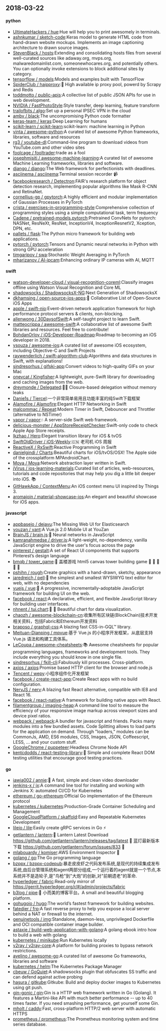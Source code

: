 ## 2018-03-22

#### python
* [UltimateHackers / hue](https://github.com/UltimateHackers/hue):Hue will help you to print awesomely in terminals.
* [ashnkumar / sketch-code](https://github.com/ashnkumar/sketch-code):Keras model to generate HTML code from hand-drawn website mockups. Implements an image captioning architecture to drawn source images.
* [StevenBlack / hosts](https://github.com/StevenBlack/hosts):Extending and consolidating hosts files from several well-curated sources like adaway.org, mvps.org, malwaredomainlist.com, someonewhocares.org, and potentially others. You can optionally invoke extensions to block additional sites by category.
* [tensorflow / models](https://github.com/tensorflow/models):Models and examples built with TensorFlow
* [SpiderClub / haipproxy](https://github.com/SpiderClub/haipproxy):💖
High available ip proxy pool, powerd by Scrapy and Redis
* [toddmotto / public-apis](https://github.com/toddmotto/public-apis):A collective list of public JSON APIs for use in web development.
* [NVIDIA / FastPhotoStyle](https://github.com/NVIDIA/FastPhotoStyle):Style transfer, deep learning, feature transform
* [trailofbits / algo](https://github.com/trailofbits/algo):Set up a personal IPSEC VPN in the cloud
* [ambv / black](https://github.com/ambv/black):The uncompromising Python code formatter
* [keras-team / keras](https://github.com/keras-team/keras):Deep Learning for humans
* [scikit-learn / scikit-learn](https://github.com/scikit-learn/scikit-learn):scikit-learn: machine learning in Python
* [vinta / awesome-python](https://github.com/vinta/awesome-python):A curated list of awesome Python frameworks, libraries, software and resources
* [rg3 / youtube-dl](https://github.com/rg3/youtube-dl):Command-line program to download videos from YouTube.com and other video sites
* [foolcage / fooltrader](https://github.com/foolcage/fooltrader):trade as a fool
* [josephmisiti / awesome-machine-learning](https://github.com/josephmisiti/awesome-machine-learning):A curated list of awesome Machine Learning frameworks, libraries and software.
* [django / django](https://github.com/django/django):The Web framework for perfectionists with deadlines.
* [asciinema / asciinema](https://github.com/asciinema/asciinema):Terminal session recorder
📹
* [facebookresearch / Detectron](https://github.com/facebookresearch/Detectron):FAIR's research platform for object detection research, implementing popular algorithms like Mask R-CNN and RetinaNet.
* [cornellius-gp / gpytorch](https://github.com/cornellius-gp/gpytorch):A highly efficient and modular implementation of Gaussian Processes in PyTorch
* [crista / exercises-in-programming-style](https://github.com/crista/exercises-in-programming-style):Comprehensive collection of programming styles using a simple computational task, term frequency
* [Cadene / pretrained-models.pytorch](https://github.com/Cadene/pretrained-models.pytorch):Pretrained ConvNets for pytorch: NASNet, ResNeXt, ResNet, InceptionV4, InceptionResnetV2, Xception, DPN, etc.
* [pallets / flask](https://github.com/pallets/flask):The Python micro framework for building web applications.
* [pytorch / pytorch](https://github.com/pytorch/pytorch):Tensors and Dynamic neural networks in Python with strong GPU acceleration
* [timgaripov / swa](https://github.com/timgaripov/swa):Stochastic Weight Averaging in PyTorch
* [mharizanov / AI-ipcam](https://github.com/mharizanov/AI-ipcam):Enhancing ordinary IP cameras with AI, MQTT

#### swift
* [watson-developer-cloud / visual-recognition-coreml](https://github.com/watson-developer-cloud/visual-recognition-coreml):Classify images offline using Watson Visual Recognition and Core ML
* [shadowsocks / ShadowsocksX-NG](https://github.com/shadowsocks/ShadowsocksX-NG):Next Generation of ShadowsocksX
* [dkhamsing / open-source-ios-apps](https://github.com/dkhamsing/open-source-ios-apps):📱
Collaborative List of Open-Source iOS Apps
* [apple / swift-nio](https://github.com/apple/swift-nio):Event-driven network application framework for high performance protocol servers & clients, non-blocking.
* [allenwong / 30DaysofSwift](https://github.com/allenwong/30DaysofSwift):A self-taught project to learn Swift.
* [matteocrippa / awesome-swift](https://github.com/matteocrippa/awesome-swift):A collaborative list of awesome Swift libraries and resources. Feel free to contribute!
* [BohdanOrlov / iOS-Developer-Roadmap](https://github.com/BohdanOrlov/iOS-Developer-Roadmap):Roadmap to becoming an iOS developer in 2018.
* [vsouza / awesome-ios](https://github.com/vsouza/awesome-ios):A curated list of awesome iOS ecosystem, including Objective-C and Swift Projects
* [raywenderlich / swift-algorithm-club](https://github.com/raywenderlich/swift-algorithm-club):Algorithms and data structures in Swift, with explanations!
* [sindresorhus / gifski-app](https://github.com/sindresorhus/gifski-app):Convert videos to high-quality GIFs on your Mac
* [onevcat / Kingfisher](https://github.com/onevcat/Kingfisher):A lightweight, pure-Swift library for downloading and caching images from the web.
* [dreymonde / Delegated](https://github.com/dreymonde/Delegated):👷‍♀️
Closure-based delegation without memory leaks
* [Danie1s / Tiercel](https://github.com/Danie1s/Tiercel):一个非常简单易用且功能丰富的纯Swift下载框架
* [Alamofire / Alamofire](https://github.com/Alamofire/Alamofire):Elegant HTTP Networking in Swift
* [malcommac / Repeat](https://github.com/malcommac/Repeat):Modern Timer in Swift, Debouncer and Throttler (alternative to NSTimer)
* [vapor / vapor](https://github.com/vapor/vapor):💧
A server-side Swift web framework.
* [delicious-monster / AppStoreReceiptChecker](https://github.com/delicious-monster/AppStoreReceiptChecker):Swift-only code to check Apple App Store receipts.
* [lkzhao / Hero](https://github.com/lkzhao/Hero):Elegant transition library for iOS & tvOS
* [SwiftOldDriver / iOS-Weekly](https://github.com/SwiftOldDriver/iOS-Weekly):🇨🇳
老司机 iOS 周报
* [ReactiveX / RxSwift](https://github.com/ReactiveX/RxSwift):Reactive Programming in Swift
* [danielgindi / Charts](https://github.com/danielgindi/Charts):Beautiful charts for iOS/tvOS/OSX! The Apple side of the crossplatform MPAndroidChart.
* [Moya / Moya](https://github.com/Moya/Moya):Network abstraction layer written in Swift.
* [jVirus / ios-learning-materials](https://github.com/jVirus/ios-learning-materials):Curated list of articles, web-resources, tutorials and code repositories that may help you dig a little bit deeper into iOS.
📚
* [GitHawkApp / ContextMenu](https://github.com/GitHawkApp/ContextMenu):An iOS context menu UI inspired by Things 3.
* [aromajoin / material-showcase-ios](https://github.com/aromajoin/material-showcase-ios):An elegant and beautiful showcase for iOS apps.

#### javascript
* [appbaseio / dejavu](https://github.com/appbaseio/dejavu):The Missing Web UI for Elasticsearch
* [youzan / vant](https://github.com/youzan/vant):A Vue.js 2.0 Mobile UI at YouZan
* [BrainJS / brain.js](https://github.com/BrainJS/brain.js):🤖
Neural networks in JavaScript
* [kamranahmedse / driver.js](https://github.com/kamranahmedse/driver.js):A light-weight, no-dependency, vanilla JavaScript engine to drive the user's focus across the page
* [pinterest / gestalt](https://github.com/pinterest/gestalt):A set of React UI components that supports Pinterest’s design language
* [bmqb / tower_game](https://github.com/bmqb/tower_game):💒
盖楼游戏 html5 canvas tower building game
🏢
🏬
🏦
🏯
🏰
* [pshihn / rough](https://github.com/pshihn/rough):Create graphics with a hand-drawn, sketchy, appearance
* [jaredreich / pell](https://github.com/jaredreich/pell):📝
the simplest and smallest WYSIWYG text editor for web, with no dependencies
* [vuejs / vue](https://github.com/vuejs/vue):🖖
A progressive, incrementally-adoptable JavaScript framework for building UI on the web.
* [facebook / react](https://github.com/facebook/react):A declarative, efficient, and flexible JavaScript library for building user interfaces.
* [nhnent / tui.chart](https://github.com/nhnent/tui.chart):🍞
🍯
Beautiful chart for data visualization.
* [chaozh / awesome-blockchain-cn](https://github.com/chaozh/awesome-blockchain-cn):收集所有区块链(BlockChain)技术开发相关资料，包括Fabric和Ethereum开发资料
* [braposo / graphql-css](https://github.com/braposo/graphql-css):A blazing fast CSS-in-GQL™ library.
* [Meituan-Dianping / mpvue](https://github.com/Meituan-Dianping/mpvue):基于 Vue.js 的小程序开发框架，从底层支持 Vue.js 语法和构建工具体系。
* [LeCoupa / awesome-cheatsheets](https://github.com/LeCoupa/awesome-cheatsheets):📚
Awesome cheatsheets for popular programming languages, frameworks and development tools. They include everything you should know in one single file.
* [sindresorhus / fkill-cli](https://github.com/sindresorhus/fkill-cli):Fabulously kill processes. Cross-platform.
* [axios / axios](https://github.com/axios/axios):Promise based HTTP client for the browser and node.js
* [Tencent / wepy](https://github.com/Tencent/wepy):小程序组件化开发框架
* [facebook / create-react-app](https://github.com/facebook/create-react-app):Create React apps with no build configuration.
* [NervJS / nerv](https://github.com/NervJS/nerv):A blazing fast React alternative, compatible with IE8 and React 16.
* [facebook / react-native](https://github.com/facebook/react-native):A framework for building native apps with React.
* [filamentgroup / imaging-heap](https://github.com/filamentgroup/imaging-heap):A command line tool to measure the efficiency of your responsive image markup across viewport sizes and device pixel ratios.
* [webpack / webpack](https://github.com/webpack/webpack):A bundler for javascript and friends. Packs many modules into a few bundled assets. Code Splitting allows to load parts for the application on demand. Through "loaders," modules can be CommonJs, AMD, ES6 modules, CSS, Images, JSON, Coffeescript, LESS, ... and your custom stuff.
* [GoogleChrome / puppeteer](https://github.com/GoogleChrome/puppeteer):Headless Chrome Node API
* [kentcdodds / react-testing-library](https://github.com/kentcdodds/react-testing-library):🐐
Simple and complete React DOM testing utilities that encourage good testing practices.

#### go
* [iawia002 / annie](https://github.com/iawia002/annie):👾
A fast, simple and clean video downloader
* [jenkins-x / jx](https://github.com/jenkins-x/jx):A command line tool for installing and working with Jenkins X: automated CI/CD for Kubernetes
* [ethereum / go-ethereum](https://github.com/ethereum/go-ethereum):Official Go implementation of the Ethereum protocol
* [kubernetes / kubernetes](https://github.com/kubernetes/kubernetes):Production-Grade Container Scheduling and Management
* [GoogleCloudPlatform / skaffold](https://github.com/GoogleCloudPlatform/skaffold):Easy and Repeatable Kubernetes Development
* [lileio / lile](https://github.com/lileio/lile):Easily create gRPC services in Go
⚡️
* [getlantern / lantern](https://github.com/getlantern/lantern):🔴
Lantern Latest Download https://github.com/getlantern/lantern/releases/tag/latest
🔴
蓝灯最新版本下载 https://github.com/getlantern/forum/issues/833
🔴
* [mlabouardy / komiser](https://github.com/mlabouardy/komiser):AWS Environment Inspector
👮
* [golang / go](https://github.com/golang/go):The Go programming language
* [bzppx / bzppx-codepub](https://github.com/bzppx/bzppx-codepub):暴走皮皮虾之代码发布系统,是现代的持续集成发布系统,由后台管理系统和agent两部分组成,一个运行着的agent就是一个节点,本系统并不是造轮子,是"鸟枪"到"大炮"的创新,对"前朝遗老"的革命.
* [hyperledger / fabric](https://github.com/hyperledger/fabric):Read-only mirror of https://gerrit.hyperledger.org/r/#/admin/projects/fabric
* [b3log / pipe](https://github.com/b3log/pipe):🎷
小而美的博客平台。A small and beautiful blogging platform.
* [gohugoio / hugo](https://github.com/gohugoio/hugo):The world’s fastest framework for building websites.
* [fatedier / frp](https://github.com/fatedier/frp):A fast reverse proxy to help you expose a local server behind a NAT or firewall to the internet.
* [genuinetools / img](https://github.com/genuinetools/img):Standalone, daemon-less, unprivileged Dockerfile and OCI compatible container image builder.
* [astaxie / build-web-application-with-golang](https://github.com/astaxie/build-web-application-with-golang):A golang ebook intro how to build a web with golang
* [kubernetes / minikube](https://github.com/kubernetes/minikube):Run Kubernetes locally
* [v2ray / v2ray-core](https://github.com/v2ray/v2ray-core):A platform for building proxies to bypass network restrictions.
* [avelino / awesome-go](https://github.com/avelino/awesome-go):A curated list of awesome Go frameworks, libraries and software
* [kubernetes / helm](https://github.com/kubernetes/helm):The Kubernetes Package Manager
* [cbeuw / GoQuiet](https://github.com/cbeuw/GoQuiet):A shadowsocks plugin that obfuscates SS traffic and can defend against active probing
* [hasura / gitkube](https://github.com/hasura/gitkube):Gitkube: Build and deploy docker images to Kubernetes using git push.
* [gin-gonic / gin](https://github.com/gin-gonic/gin):Gin is a HTTP web framework written in Go (Golang). It features a Martini-like API with much better performance -- up to 40 times faster. If you need smashing performance, get yourself some Gin.
* [mholt / caddy](https://github.com/mholt/caddy):Fast, cross-platform HTTP/2 web server with automatic HTTPS
* [prometheus / prometheus](https://github.com/prometheus/prometheus):The Prometheus monitoring system and time series database.
